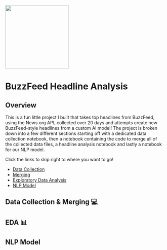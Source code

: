 <img src="https://static.wikia.nocookie.net/logopedia/images/a/ab/BuzzFeed_2.svg/revision/latest?cb=20160404171003" width="200" height="200" class="left"> 

# BuzzFeed Headline Analysis

## Overview
This is a fun little project I built that takes top headlines from BuzzFeed, using the News.org API, collected over 20 days and attempts create new BuzzFeed-style headlines from a custom AI model! The project is broken down into a few different sections starting off with a dedicated data collection notebook, then a notebook containing the code to merge all of the collected data files, a headline analysis notebook and lastly a notebook for our NLP model.

Click the links to skip right to where you want to go!
- [Data Collection](https://github.com/js3lliott/buzzfeed/blob/main/nbs/data_collection.ipynb)
- [Merging](https://github.com/js3lliott/buzzfeed/blob/main/nbs/data_concatenation.ipynb)
- [Exploratory Data Analysis](https://github.com/js3lliott/buzzfeed/blob/main/nbs/headline_eda.ipynb)
- [NLP Model]()

## Data Collection & Merging 💻

## EDA 📊 

## NLP Model